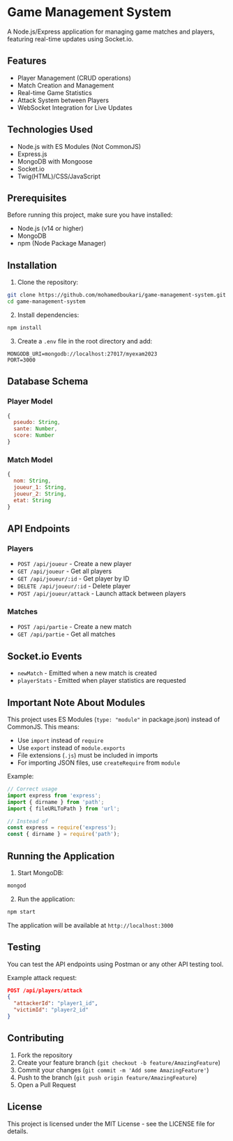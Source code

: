 # Game Management System

A Node.js/Express application for managing game matches and players, featuring real-time updates using Socket.io.

## Features

- Player Management (CRUD operations)
- Match Creation and Management
- Real-time Game Statistics
- Attack System between Players
- WebSocket Integration for Live Updates

## Technologies Used

- Node.js with ES Modules (Not CommonJS)
- Express.js
- MongoDB with Mongoose
- Socket.io
- Twig(HTML)/CSS/JavaScript

## Prerequisites

Before running this project, make sure you have installed:
- Node.js (v14 or higher)
- MongoDB
- npm (Node Package Manager)

## Installation

1. Clone the repository:
```bash
git clone https://github.com/mohamedboukari/game-management-system.git
cd game-management-system
```

2. Install dependencies:
```bash
npm install
```

3. Create a `.env` file in the root directory and add:
```env
MONGODB_URI=mongodb://localhost:27017/myexam2023
PORT=3000
```

## Database Schema

### Player Model
```javascript
{
  pseudo: String,
  sante: Number,
  score: Number
}
```

### Match Model
```javascript
{
  nom: String,
  joueur_1: String,
  joueur_2: String,
  etat: String
}
```

## API Endpoints

### Players
- `POST /api/joueur` - Create a new player
- `GET /api/joueur` - Get all players
- `GET /api/joueur/:id` - Get player by ID
- `DELETE /api/joueur/:id` - Delete player
- `POST /api/joueur/attack` - Launch attack between players

### Matches
- `POST /api/partie` - Create a new match
- `GET /api/partie` - Get all matches

## Socket.io Events

- `newMatch` - Emitted when a new match is created
- `playerStats` - Emitted when player statistics are requested

## Important Note About Modules

This project uses ES Modules (`type: "module"` in package.json) instead of CommonJS. This means:

- Use `import` instead of `require`
- Use `export` instead of `module.exports`
- File extensions (`.js`) must be included in imports
- For importing JSON files, use `createRequire` from `module`

Example:
```javascript
// Correct usage
import express from 'express';
import { dirname } from 'path';
import { fileURLToPath } from 'url';

// Instead of
const express = require('express');
const { dirname } = require('path');
```

## Running the Application

1. Start MongoDB:
```bash
mongod
```

2. Run the application:
```bash
npm start
```

The application will be available at `http://localhost:3000`

## Testing

You can test the API endpoints using Postman or any other API testing tool.

Example attack request:
```json
POST /api/players/attack
{
  "attackerId": "player1_id",
  "victimId": "player2_id"
}
```

## Contributing

1. Fork the repository
2. Create your feature branch (`git checkout -b feature/AmazingFeature`)
3. Commit your changes (`git commit -m 'Add some AmazingFeature'`)
4. Push to the branch (`git push origin feature/AmazingFeature`)
5. Open a Pull Request

## License

This project is licensed under the MIT License - see the LICENSE file for details.